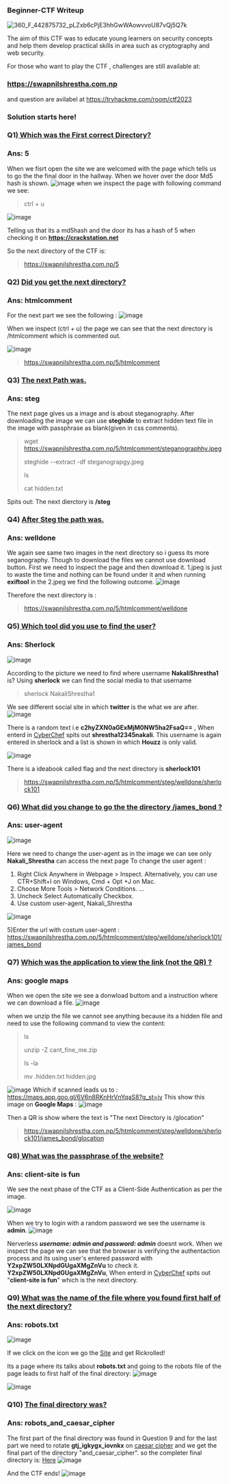 ### Beginner-CTF Writeup

![360_F_442875732_pLZxb6cPjE3hhGwWAowvvoU87vQj5Q7k](https://user-images.githubusercontent.com/68239030/216055661-14b53aa5-ab35-4a01-ae01-0dcbcf6e5111.jpg)

 The aim of this CTF was to educate young learners on security concepts and help them develop practical skills in area such as cryptography and web security.

For those who want to play the CTF , challenges are still available at:
### https://swapnilshrestha.com.np
and question are avilabel at
https://tryhackme.com/room/ctf2023

### Solution starts here!
### Q1)<ins> Which was the First correct Directory?</ins>
### Ans: 5
When we fisrt open the site we are welcomed with the page which tells us to go the the final door in the hallway. When we hover over the door Md5 hash is shown.
![image](https://user-images.githubusercontent.com/68239030/216240521-4306aa4e-9a4c-482f-b35f-79376d4e3a5a.png)
when we inspect the page with following command we see: 
> ctrl + u

![image](https://user-images.githubusercontent.com/68239030/216240660-be489eae-4656-46c7-87fb-db7fe2c214d9.png)

Telling us that its a md5hash and the door its has a hash of 5 when checking it on  **https://crackstation.net**

So the next directory of the CTF is:
> https://swapnilshrestha.com.np/5

### Q2) <ins>Did you get the next directory?</ins>
### Ans: htmlcomment
For the next part we see the following : 
![image](https://user-images.githubusercontent.com/68239030/216241429-2149372b-800d-4af8-98db-2bc58d802675.png)

When we inspect (ctrl + u) the page we can see that the next directory is /htmlcomment which is commented out.


![image](https://user-images.githubusercontent.com/68239030/216241612-03b70b95-3d99-47cc-8456-29a8415eff38.png)

>https://swapnilshrestha.com.np/5/htmlcomment

### Q3) <ins>The next Path was.</ins>
### Ans: steg

The next page gives us a image and is about steganography. After downloading the image we can use **steghide** to extract hidden text file in the image with passphrase as blank(given in css comments). 

>wget https://swapnilshrestha.com.np/5/htmlcomment/steganographhy.jpeg
>
> steghide --extract -df steganograpgy.jpeg
> 
> ls
> 
> cat hidden.txt


Spits out: The next dierctory is **/steg**


### Q4) <ins>After Steg the path was.</ins>
### Ans: welldone
We again see same two images in the next directory so i guess its more seganography. Though to download the files we cannot use download button. 
First we need to inspect the page and then download it.
1.jpeg is just to waste the time and nothing can be found under it and when running **exiftool** in the 2.jpeg we find the following outcome.
![image](https://user-images.githubusercontent.com/68239030/216247515-0103de39-949d-40f2-9cbb-899e4cc86e76.png)

Therefore the next directory is :
>https://swapnilshrestha.com.np/5/htmlcomment/welldone


### Q5)<ins> Which tool did you use to find the user?</ins>
### Ans: Sherlock

![image](https://user-images.githubusercontent.com/68239030/216248038-9418c7fa-955d-459f-ae74-2e43fe8187b0.png)

According to the picture we need to find where username **NakaliShrestha1** is? 
Using **sherlock** we can find the social media to that username

>sherlock NakaliShrestha1

We see different social site in which **twitter** is the what we are after.
![image](https://user-images.githubusercontent.com/68239030/216248994-57dc327f-0ade-4608-aa08-2ede62e863d8.png)



There is a random text i.e  **c2hyZXN0aGExMjM0NW5ha2FsaQ==**  , When enterd in [CyberChef](https://gchq.github.io/CyberChef/) spits out **shrestha12345nakali**.
This username is again entered in sherlock and a list is shown in which **Houzz** is only valid.


![image](https://user-images.githubusercontent.com/68239030/216250230-e3387621-c9e2-45e6-acb3-dd8bde2344d2.png)

There is a ideabook called flag and the next directory is **sherlock101**

>https://swapnilshrestha.com.np/5/htmlcomment/steg/welldone/sherlock101

### Q6)<ins> What did you change to go the the directory /james_bond ?</ins>
### Ans: user-agent

![image](https://user-images.githubusercontent.com/68239030/216251143-7dc4c056-4c09-481e-a42c-4e5a6103c3ce.png)

Here we need to change the user-agent as in the image we can see only **Nakali_Shrestha** can access the next page
To change the user agent : 
1) Right Click Anywhere in Webpage > Inspect. Alternatively, you can use CTR+Shift+I on Windows, Cmd + Opt +J on Mac.
2) Choose More Tools > Network Conditions. ...
3) Uncheck Select Automatically Checkbox.
4) Use custom user-agent, Nakali_Shrestha

![image](https://user-images.githubusercontent.com/68239030/216252594-59afa70a-f4d2-4090-9ad9-143d5834c34c.png)

5)Enter the url with costum user-agent : https://swapnilshrestha.com.np/5/htmlcomment/steg/welldone/sherlock101/james_bond


### Q7) <ins>Which was the application to view the link (not the QR) ?</ins>
### Ans: google maps
When we open the site we see a donwload buttom and a instruction where we can download a file. 
![image](https://user-images.githubusercontent.com/68239030/216278271-969c75ae-8762-4c5e-8c80-180fb44bb6fb.png) 

when we unzip the file we cannot see anything because its a hidden file and need to use the following command to view the content:
>ls
>
>unzip -Z cant_fine_me.zip
>
>ls -la
>
>mv .hidden.txt hidden.jpg

![image](https://user-images.githubusercontent.com/68239030/216279810-5d98e530-ba20-426a-bde4-89596ba269c9.png)
Which if scanned leads us to : https://maps.app.goo.gl/6V6n8RKnHrVnYqaS8?g_st=iv
This show this image on **Google Maps** : ![image](https://user-images.githubusercontent.com/68239030/216280294-56346ee9-e820-4325-844f-827e423ce3d9.png)

Then a QR is show where the text is "The next Directory is /glocation"


>https://swapnilshrestha.com.np/5/htmlcomment/steg/welldone/sherlock101/james_bond/glocation

### Q8)<ins> What was the passphrase of the website? </ins>
### Ans: client-site is fun
We see the next phase of the CTF as a Client-Side Authentication as per the image.

![image](https://user-images.githubusercontent.com/68239030/216253489-029f7332-cef5-4237-989d-6c2269dba35d.png)

When we try to login with a random password we see the username is **admin**. 
![image](https://user-images.githubusercontent.com/68239030/216253694-dc8475e8-7a78-4739-997c-768756aae450.png)

Nerverless ***username: admin and  password: admin*** doesnt work. 
When we inspect the page we can see that the browser is verifying the authentaction process and its using user's entered password with **Y2xpZW50LXNpdGUgaXMgZnVu** to check it.
**Y2xpZW50LXNpdGUgaXMgZnVu**,  When enterd in [CyberChef](https://gchq.github.io/CyberChef/) spits out "**client-site is fun**" which is the next directory.


### Q9)<ins>  What was the name of the file where you found first half of the next directory?</ins>
### Ans: robots.txt
![image](https://user-images.githubusercontent.com/68239030/216258952-eee16d63-c1b9-4036-9b5a-fb4e8010e73d.png)

If we click on the icon we go the [Site](https://www.youtube.com/watch?v=dQw4w9WgXcQ) and get Rickrolled!

Its a page where its talks about **robots.txt** and going to the robots file of the page leads to first half of the final directory: 
![image](https://user-images.githubusercontent.com/68239030/216283717-587547ae-4e33-4a7d-99ab-2fd3dcfc928f.png)

![image](https://user-images.githubusercontent.com/68239030/216259798-b7c68b4f-a6c3-4499-bee8-dfdfc0762399.png)

### Q10) <ins> The final directory was?</ins>
### Ans: robots_and_caesar_cipher

The first part of the final directory was found in Question 9 and for the last part we need to rotate **gtj_igkygx_iovnkx** on [caesar cipher](https://www.dcode.fr/caesar-cipher) and we get the final part of the directory "and_caesar_cipher".
so the completer final directory is: [Here](https://swapnilshrestha.com.np/5/htmlcomment/steg/welldone/sherlock101/james_bond/glocation/client-site_is_fun/robots_and_caesar_cipher)
![image](https://user-images.githubusercontent.com/68239030/216261104-76417e76-e3d4-48d2-9e1b-25e0ccdd34fc.png)


And the CTF ends! 
![image](https://user-images.githubusercontent.com/68239030/216283511-0308e554-5d6c-4cae-9ba6-2baae8492f60.png)

